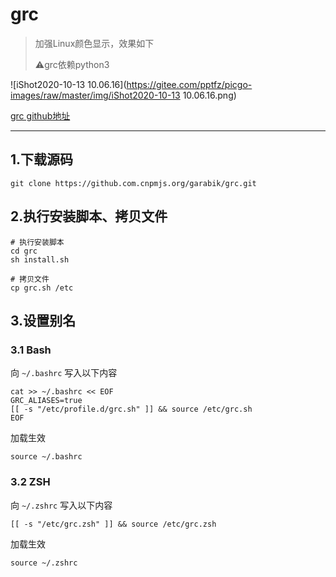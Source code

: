 # grc

> 加强Linux颜色显示，效果如下
>
> ⚠️grc依赖python3

![iShot2020-10-13 10.06.16](https://gitee.com/pptfz/picgo-images/raw/master/img/iShot2020-10-13 10.06.16.png)

[grc github地址](https://github.com/garabik/grc)



---



## 1.下载源码

```shell
git clone https://github.com.cnpmjs.org/garabik/grc.git
```



## 2.执行安装脚本、拷贝文件

```shell
# 执行安装脚本
cd grc
sh install.sh

# 拷贝文件
cp grc.sh /etc
```

 

## 3.设置别名

### 3.1 Bash

向 `~/.bashrc` 写入以下内容

```shell
cat >> ~/.bashrc << EOF
GRC_ALIASES=true
[[ -s "/etc/profile.d/grc.sh" ]] && source /etc/grc.sh
EOF
```



加载生效

```shell
source ~/.bashrc
```



### 3.2 ZSH

向 `~/.zshrc` 写入以下内容

```shell
[[ -s "/etc/grc.zsh" ]] && source /etc/grc.zsh
```



加载生效

```shell
source ~/.zshrc
```









